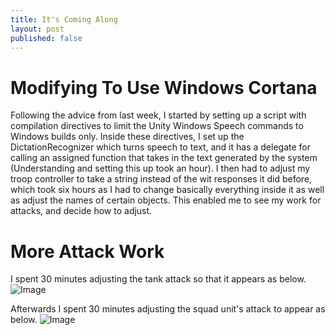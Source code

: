 ```yaml
---
title: It's Coming Along
layout: post
published: false
---
```

# Modifying To Use Windows Cortana
Following the advice from last week, I started by setting up a script with compilation directives to limit the Unity Windows Speech commands to Windows builds only. Inside these directives, I set up the DictationRecognizer which turns speech to text, and it has a delegate for calling an assigned function that takes in the text generated by the system (Understanding and setting this up took an hour).
I then had to adjust my troop controller to take a string instead of the wit responses it did before, which took six hours as I had to change basically everything inside it as well as adjust the names of certain objects. This enabled me to see my work for attacks, and decide how to adjust.

# More Attack Work
I spent 30 minutes adjusting the tank attack so that it appears as below. ![Image](https://i.imgur.com/rfLbuTz.gif)

Afterwards I spent 30 minutes adjusting the squad unit's attack to appear as below. ![Image](https://i.imgur.com/aZUbJ5u.gif)
